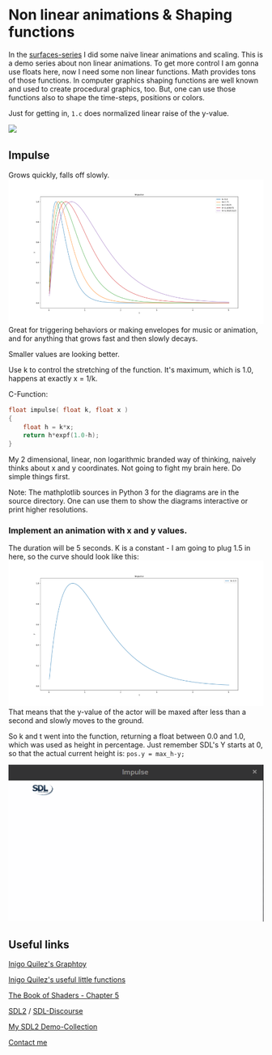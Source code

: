 # Non linear animations & Shaping functions

In the [surfaces-series](https://github.com/Acry/SDL2-Surfaces) I did some naive linear animations and scaling. This is a demo series about non linear animations. To get more control I am gonna use floats here, now I need some non linear functions. Math provides tons of those functions. In computer graphics shaping functions are well known and used to create procedural graphics, too. But, one can use those functions also to shape the time-steps, positions or colors.

Just for getting in, `1.c` does normalized linear raise of the y-value.

![](https://c4.staticflickr.com/8/7346/9546075099_14b91d8dec_h.jpg)

## Impulse

Grows quickly, falls off slowly.
![](impulse_n.png)
Great for triggering behaviors or making envelopes for music or animation, and for anything that grows fast and then slowly decays.

Smaller values are looking better.

Use k to control the stretching of the function.
It's maximum, which is 1.0, happens at exactly x = 1/k.

C-Function:
```c   
float impulse( float k, float x )
{
    float h = k*x;
    return h*expf(1.0-h);
}
```

My 2 dimensional, linear, non logarithmic branded way of thinking, naively thinks about x and y coordinates. Not going to fight my brain here. Do simple things first.

Note:
The mathplotlib sources in Python 3 for the diagrams are in the source directory.
One can use them to show the diagrams interactive or print higher resolutions.

### Implement an animation with x and y values.

The duration will be 5 seconds.
K is a constant  - I am going to plug 1.5 in here, so the curve should look like this:
![](impulse.png)
That means that the y-value of the actor will be maxed after less than a second and slowly moves to the ground.

So k and t went into the function, returning a float between 0.0 and 1.0, which was used as height in percentage. Just remember SDL's Y starts at 0, so that the actual current height is:
`pos.y = max_h-y;`

![](impulse.gif)

## Useful links

[Inigo Quilez's Graphtoy](https://graphtoy.com/)

[Inigo Quilez's useful little functions](https://www.iquilezles.org/www/articles/functions/functions.htm)

[The Book of Shaders - Chapter 5](https://thebookofshaders.com/05/)

[SDL2](https://www.libsdl.org/) / [SDL-Discourse](https://discourse.libsdl.org)  

[My SDL2 Demo-Collection](https://acry.github.io/SDL2-C.html)

[Contact me](https://acry.github.io/#contact)
